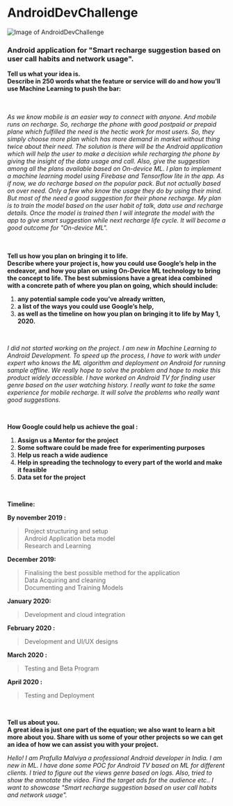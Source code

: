 # AndroidDevChallenge
![Image of AndroidDevChallenge](https://github.com/Parag0506/AndroidDevChallenge/blob/master/assets/androidDevChallenge.png)
### Android application for "Smart recharge suggestion based on user call habits and network usage".    

**Tell us what your idea is.   
Describe in 250 words what the feature or service will do and how you’ll use Machine Learning to push the bar:**  
<br/>
<br/>

*As we know mobile is an easier way to connect with anyone. And mobile runs on recharge. So, recharge the phone with good postpaid or prepaid plane which fulfilled the need is the hectic work for most users. So, they simply choose more plan which has more demand in market without thing twice about their need.
The solution is there will be the Android application which will help the user to make a decision while recharging the phone by giving the insight of the data usage and call. Also, give the suggestion among all the plans available based on On-device ML.
I plan to implement a machine learning model using Firebase and Tensorflow lite in the app. 
As if now, we do recharge based on the popular pack. But not actually based on over need. Only a few who know the usage they do by using their mind.
But most of the need a good suggestion for their phone recharge.
My plan is to train the model based on the user habit of talk, data use and recharge details. Once the model is trained then I will integrate the model with the app to give smart suggestion while next recharge life cycle.
It will become a good outcome for "On-device ML".*  
<br/>
<br/>

**Tell us how you plan on bringing it to life.   
Describe where your project is, how you could use Google’s help in the endeavor, and how you plan on using On-Device ML technology to bring the concept to life. The best submissions have a great idea combined with a concrete path of where you plan on going, which should include:**  
1. **any potential sample code you’ve already written,**
2. **a list of the ways you could use Google’s help,** 
3. **as well as the timeline on how you plan on bringing it to life by May 1, 2020.**
<br/>

*I did not started working on the project. I am new in Machine Learning to Android Development. 
To speed up the process, I have to work with under expert who knows the ML algorithm and deployment on Android for running sample offline. We really hope to solve the problem and hope to make this product widely accessible.
I have worked on Android TV for finding user genre based on the user watching history. I really want to take the same experience for mobile recharge. It will solve the problems who really want good suggestions.*  
  
<br/>

**How Google could help us achieve the goal :**  
1. **Assign us a Mentor for the project**   
2. **Some software could be made free for experimenting purposes**  
3. **Help us reach a wide audience**  
4. **Help in spreading the technology to every part of the world and make it feasible**  
5. **Data set for the project**  
<br/>

**Timeline:**
  
**By november 2019 :**
> Project structuring and setup  
> Android Application beta model  
> Research and Learning  
  
**December 2019:**
>Finalising the best possible method for the application  
>Data Acquiring and cleaning  
>Documenting and Training Models  
  
**January  2020:**
>Development and cloud integration
  
**February 2020 :**
>Development and UI/UX designs
  
**March 2020 :**
>Testing and Beta Program
  
**April 2020 :**
>Testing and Deployment
<br/>

**Tell us about you.  
A great idea is just one part of the equation; we also want to learn a bit more about you. Share with us some of your other projects so we can get an idea of how we can assist you with your project.**  
  
*Hello! I am Prafulla Malviya a professional Android developer in India.  I am new in ML. I have done some POC for Android TV based on ML for different clients.
I tried to figure out the views genre based on logs. Also, tried to show the annotate the video. Find the target ads for the audience etc..
I want to showcase "Smart recharge suggestion based on user call habits and network usage".*

